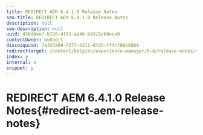 ```yaml
---
title: REDIRECT AEM 6.4.1.0 Release Notes
seo-title: REDIRECT AEM 6.4.1.0 Release Notes
description: null
seo-description: null
uuid: 450d0ee7-b726-4f53-a246-b0315c60ece0
contentOwner: bohnert
discoiquuid: 7a3d7a09-7277-4211-8fd3-fffcf89b0989
redirecttarget: /content/help/en/experience-manager/6-4/release-notes/sp-release-notes
index: y
internal: n
snippet: y
---
```


# REDIRECT AEM 6.4.1.0 Release Notes{#redirect-aem-release-notes}

